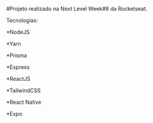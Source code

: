 #Projeto realizado na Next Level Week#8 da Rocketseat.

Tecnologias:

*NodeJS

*Yarn

*Prisma

*Express

*ReactJS

*TailwindCSS

*React Native

*Expo
